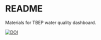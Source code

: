 # README

Materials for TBEP water quality dashboard.  

[![DOI](https://zenodo.org/badge/223773148.svg)](https://zenodo.org/badge/latestdoi/223773148)
